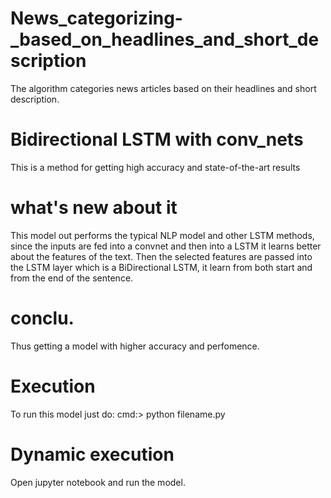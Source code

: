 # News_categorizing-_based_on_headlines_and_short_description
The algorithm categories news articles based on their headlines and short description.

# Bidirectional LSTM with conv_nets
This is a method for getting high accuracy and state-of-the-art results 

# what's new about it
This model out performs the typical NLP model and other LSTM methods, since the inputs are fed into a convnet and then into a LSTM it learns 
better about the features of the text.
Then the selected features are passed into the LSTM layer which is a BiDirectional LSTM, it learn from both start and from the end of the sentence.

# conclu.
Thus getting a model with higher accuracy and perfomence.

# Execution
To run this model just do:
cmd:> python filename.py

# Dynamic execution
Open jupyter notebook and run the model.
